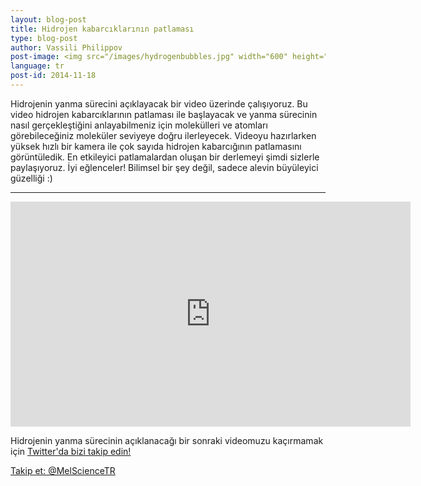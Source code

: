 ```yaml
---
layout: blog-post
title: Hidrojen kabarcıklarının patlaması
type: blog-post
author: Vassili Philippov
post-image: <img src="/images/hydrogenbubbles.jpg" width="600" height="325" alt="Hidrojen kabarcıklarının patlaması">
language: tr
post-id: 2014-11-18
---
```

Hidrojenin yanma sürecini açıklayacak bir video üzerinde çalışıyoruz. Bu video hidrojen kabarcıklarının patlaması ile başlayacak ve yanma sürecinin nasıl gerçekleştiğini anlayabilmeniz için molekülleri ve atomları görebileceğiniz moleküler seviyeye doğru ilerleyecek. Videoyu hazırlarken yüksek hızlı bir kamera ile çok sayıda hidrojen kabarcığının patlamasını görüntüledik. En etkileyici patlamalardan oluşan bir derlemeyi şimdi sizlerle paylaşıyoruz. İyi eğlenceler! Bilimsel bir şey değil, sadece alevin büyüleyici güzelliği :)
<!-- more -->

---

<iframe width="640" height="360" src="http://www.youtube.com/embed/RuXXLjpc67c?rel=0" frameborder="0" allowfullscreen></iframe>
<br/>

Hidrojenin yanma sürecinin açıklanacağı bir sonraki videomuzu kaçırmamak için <a href="https://twitter.com/MelScienceTR">Twitter'da bizi takip edin!</a>

<!-- Begin Twitter follow -->
<a href="https://twitter.com/MelScienceTR" class="twitter-follow-button" data-show-count="false" data-lang="tr" data-size="large">Takip et: @MelScienceTR</a>
<script>!function(d,s,id){var js,fjs=d.getElementsByTagName(s)[0],p=/^http:/.test(d.location)?'http':'https';if(!d.getElementById(id)){js=d.createElement(s);js.id=id;js.src=p+'://platform.twitter.com/widgets.js';fjs.parentNode.insertBefore(js,fjs);}}(document, 'script', 'twitter-wjs');</script>
<!-- End Twitter follow -->
